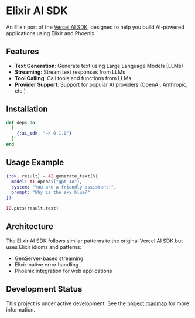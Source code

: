 # Elixir AI SDK

An Elixir port of the [Vercel AI SDK](https://ai-sdk.dev/), designed to help you build AI-powered applications using Elixir and Phoenix.

## Features

- **Text Generation**: Generate text using Large Language Models (LLMs)
- **Streaming**: Stream text responses from LLMs
- **Tool Calling**: Call tools and functions from LLMs
- **Provider Support**: Support for popular AI providers (OpenAI, Anthropic, etc.)

## Installation

```elixir
def deps do
  [
    {:ai_sdk, "~> 0.1.0"}
  ]
end
```

## Usage Example

```elixir
{:ok, result} = AI.generate_text(%{
  model: AI.openai("gpt-4o"),
  system: "You are a friendly assistant!",
  prompt: "Why is the sky blue?"
})

IO.puts(result.text)
```

## Architecture

The Elixir AI SDK follows similar patterns to the original Vercel AI SDK but uses Elixir idioms and patterns:

- GenServer-based streaming
- Elixir-native error handling
- Phoenix integration for web applications

## Development Status

This project is under active development. See the [project roadmap](ROADMAP.md) for more information.